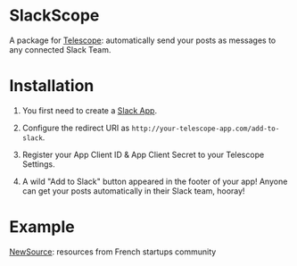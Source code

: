 # SlackScope
A package for [Telescope](http://www.telescopeapp.org): automatically send your posts as messages to any connected Slack Team.

# Installation
1. You first need to create a [Slack App](https://api.slack.com/applications/new).

2. Configure the redirect URI as `http://your-telescope-app.com/add-to-slack`.

3. Register your App Client ID & App Client Secret to your Telescope Settings.

4. A wild "Add to Slack" button appeared in the footer of your app! Anyone can get your posts automatically in their Slack team, hooray!

# Example
[NewSource](http://news.startupfrance.co): resources from French startups community 

